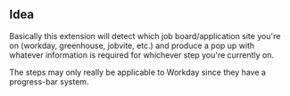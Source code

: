 ## Idea

Basically this extension will detect which job board/application site you're on (workday, greenhouse, jobvite, etc.) and produce a pop up with whatever information is required for whichever step you're currently on.

The steps may only really be applicable to Workday since they have a progress-bar system.